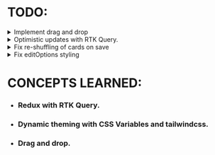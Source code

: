 # TODO:

<details>
  <summary>Implement drag and drop</summary>
</details>

<details>
  <summary>Optimistic updates with RTK Query.</summary>
</details>

<details>
  <summary>Fix re-shuffling of cards on save</summary>
Solution: Backend was sending data in the wrong format everytime.

</details>

<details>
  <summary>Fix editOptions styling</summary>
Solution: toggle between class="dark" in html file for tailwind to pick up dark mode correctly.
</details>

# CONCEPTS LEARNED:

- ### Redux with RTK Query.
- ### Dynamic theming with CSS Variables and tailwindcss.
- ### Drag and drop.
